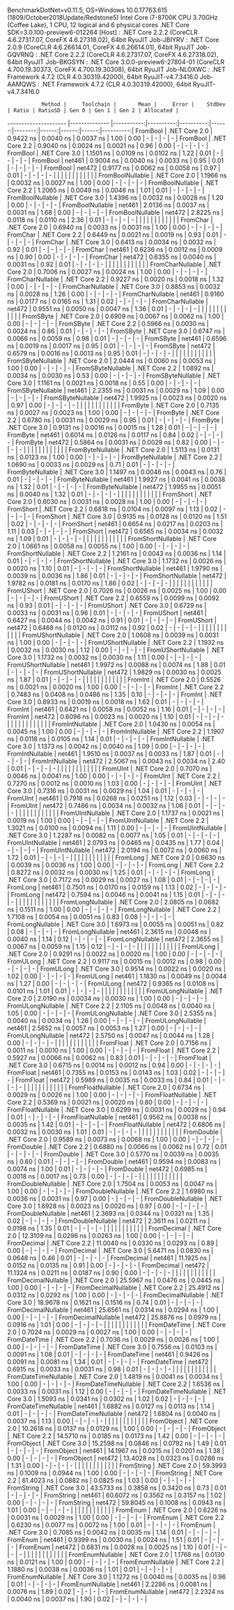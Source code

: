 
BenchmarkDotNet=v0.11.5, OS=Windows 10.0.17763.615 (1809/October2018Update/Redstone5)
Intel Core i7-8700K CPU 3.70GHz (Coffee Lake), 1 CPU, 12 logical and 6 physical cores
.NET Core SDK=3.0.100-preview6-012264
  [Host]     : .NET Core 2.2.2 (CoreCLR 4.6.27317.07, CoreFX 4.6.27318.02), 64bit RyuJIT
  Job-JBIYRV : .NET Core 2.0.9 (CoreCLR 4.6.26614.01, CoreFX 4.6.26614.01), 64bit RyuJIT
  Job-GQVRNQ : .NET Core 2.2.2 (CoreCLR 4.6.27317.07, CoreFX 4.6.27318.02), 64bit RyuJIT
  Job-BKGSYN : .NET Core 3.0.0-preview6-27804-01 (CoreCLR 4.700.19.30373, CoreFX 4.700.19.30308), 64bit RyuJIT
  Job-NLOXWC : .NET Framework 4.7.2 (CLR 4.0.30319.42000), 64bit RyuJIT-v4.7.3416.0
  Job-AAMQWS : .NET Framework 4.7.2 (CLR 4.0.30319.42000), 64bit RyuJIT-v4.7.3416.0


               Method |     Toolchain |       Mean |     Error |    StdDev | Ratio | RatioSD | Gen 0 | Gen 1 | Gen 2 | Allocated |
--------------------- |-------------- |-----------:|----------:|----------:|------:|--------:|------:|------:|------:|----------:|
             FromBool | .NET Core 2.0 |  0.9422 ns | 0.0040 ns | 0.0037 ns |  1.00 |    0.00 |     - |     - |     - |         - |
             FromBool | .NET Core 2.2 |  0.9040 ns | 0.0024 ns | 0.0021 ns |  0.96 |    0.00 |     - |     - |     - |         - |
             FromBool | .NET Core 3.0 |  1.1501 ns | 0.0109 ns | 0.0102 ns |  1.22 |    0.01 |     - |     - |     - |         - |
             FromBool |        net461 |  0.9004 ns | 0.0040 ns | 0.0033 ns |  0.95 |    0.01 |     - |     - |     - |         - |
             FromBool |        net472 |  0.9177 ns | 0.0062 ns | 0.0058 ns |  0.97 |    0.01 |     - |     - |     - |         - |
                      |               |            |           |           |       |         |       |       |       |           |
     FromBoolNullable | .NET Core 2.0 |  1.1966 ns | 0.0032 ns | 0.0027 ns |  1.00 |    0.00 |     - |     - |     - |         - |
     FromBoolNullable | .NET Core 2.2 |  1.2065 ns | 0.0049 ns | 0.0046 ns |  1.01 |    0.01 |     - |     - |     - |         - |
     FromBoolNullable | .NET Core 3.0 |  1.4396 ns | 0.0032 ns | 0.0028 ns |  1.20 |    0.00 |     - |     - |     - |         - |
     FromBoolNullable |        net461 |  2.0136 ns | 0.0037 ns | 0.0031 ns |  1.68 |    0.00 |     - |     - |     - |         - |
     FromBoolNullable |        net472 |  2.8225 ns | 0.0118 ns | 0.0110 ns |  2.36 |    0.01 |     - |     - |     - |         - |
                      |               |            |           |           |       |         |       |       |       |           |
             FromChar | .NET Core 2.0 |  0.6940 ns | 0.0033 ns | 0.0031 ns |  1.00 |    0.00 |     - |     - |     - |         - |
             FromChar | .NET Core 2.2 |  0.6449 ns | 0.0021 ns | 0.0019 ns |  0.93 |    0.01 |     - |     - |     - |         - |
             FromChar | .NET Core 3.0 |  0.6413 ns | 0.0034 ns | 0.0032 ns |  0.92 |    0.01 |     - |     - |     - |         - |
             FromChar |        net461 |  0.6236 ns | 0.0012 ns | 0.0009 ns |  0.90 |    0.00 |     - |     - |     - |         - |
             FromChar |        net472 |  0.6355 ns | 0.0040 ns | 0.0031 ns |  0.92 |    0.01 |     - |     - |     - |         - |
                      |               |            |           |           |       |         |       |       |       |           |
     FromCharNullable | .NET Core 2.0 |  0.7006 ns | 0.0027 ns | 0.0024 ns |  1.00 |    0.00 |     - |     - |     - |         - |
     FromCharNullable | .NET Core 2.2 |  0.9227 ns | 0.0020 ns | 0.0018 ns |  1.32 |    0.00 |     - |     - |     - |         - |
     FromCharNullable | .NET Core 3.0 |  0.8853 ns | 0.0032 ns | 0.0028 ns |  1.26 |    0.00 |     - |     - |     - |         - |
     FromCharNullable |        net461 |  0.9160 ns | 0.0177 ns | 0.0165 ns |  1.31 |    0.02 |     - |     - |     - |         - |
     FromCharNullable |        net472 |  0.9551 ns | 0.0050 ns | 0.0047 ns |  1.36 |    0.01 |     - |     - |     - |         - |
                      |               |            |           |           |       |         |       |       |       |           |
            FromSByte | .NET Core 2.0 |  0.6909 ns | 0.0067 ns | 0.0062 ns |  1.00 |    0.00 |     - |     - |     - |         - |
            FromSByte | .NET Core 2.2 |  0.5966 ns | 0.0030 ns | 0.0024 ns |  0.86 |    0.01 |     - |     - |     - |         - |
            FromSByte | .NET Core 3.0 |  0.6747 ns | 0.0066 ns | 0.0059 ns |  0.98 |    0.01 |     - |     - |     - |         - |
            FromSByte |        net461 |  0.6596 ns | 0.0019 ns | 0.0017 ns |  0.95 |    0.01 |     - |     - |     - |         - |
            FromSByte |        net472 |  0.6579 ns | 0.0016 ns | 0.0013 ns |  0.95 |    0.01 |     - |     - |     - |         - |
                      |               |            |           |           |       |         |       |       |       |           |
    FromSByteNullable | .NET Core 2.0 |  2.0444 ns | 0.0060 ns | 0.0053 ns |  1.00 |    0.00 |     - |     - |     - |         - |
    FromSByteNullable | .NET Core 2.2 |  1.0892 ns | 0.0034 ns | 0.0030 ns |  0.53 |    0.00 |     - |     - |     - |         - |
    FromSByteNullable | .NET Core 3.0 |  1.1161 ns | 0.0021 ns | 0.0018 ns |  0.55 |    0.00 |     - |     - |     - |         - |
    FromSByteNullable |        net461 |  2.2355 ns | 0.0031 ns | 0.0029 ns |  1.09 |    0.00 |     - |     - |     - |         - |
    FromSByteNullable |        net472 |  1.9925 ns | 0.0023 ns | 0.0020 ns |  0.97 |    0.00 |     - |     - |     - |         - |
                      |               |            |           |           |       |         |       |       |       |           |
             FromByte | .NET Core 2.0 |  0.7135 ns | 0.0027 ns | 0.0023 ns |  1.00 |    0.00 |     - |     - |     - |         - |
             FromByte | .NET Core 2.2 |  0.6780 ns | 0.0031 ns | 0.0029 ns |  0.95 |    0.01 |     - |     - |     - |         - |
             FromByte | .NET Core 3.0 |  0.9131 ns | 0.0016 ns | 0.0015 ns |  1.28 |    0.01 |     - |     - |     - |         - |
             FromByte |        net461 |  0.6014 ns | 0.0126 ns | 0.0117 ns |  0.84 |    0.02 |     - |     - |     - |         - |
             FromByte |        net472 |  0.5864 ns | 0.0031 ns | 0.0029 ns |  0.82 |    0.00 |     - |     - |     - |         - |
                      |               |            |           |           |       |         |       |       |       |           |
     FromByteNullable | .NET Core 2.0 |  1.5113 ns | 0.0131 ns | 0.0123 ns |  1.00 |    0.00 |     - |     - |     - |         - |
     FromByteNullable | .NET Core 2.2 |  1.0690 ns | 0.0033 ns | 0.0029 ns |  0.71 |    0.01 |     - |     - |     - |         - |
     FromByteNullable | .NET Core 3.0 |  1.1497 ns | 0.0046 ns | 0.0043 ns |  0.76 |    0.01 |     - |     - |     - |         - |
     FromByteNullable |        net461 |  1.9927 ns | 0.0041 ns | 0.0038 ns |  1.32 |    0.01 |     - |     - |     - |         - |
     FromByteNullable |        net472 |  1.9955 ns | 0.0051 ns | 0.0040 ns |  1.32 |    0.01 |     - |     - |     - |         - |
                      |               |            |           |           |       |         |       |       |       |           |
            FromShort | .NET Core 2.0 |  0.6030 ns | 0.0031 ns | 0.0028 ns |  1.00 |    0.00 |     - |     - |     - |         - |
            FromShort | .NET Core 2.2 |  0.6818 ns | 0.0104 ns | 0.0097 ns |  1.13 |    0.02 |     - |     - |     - |         - |
            FromShort | .NET Core 3.0 |  0.9135 ns | 0.0128 ns | 0.0120 ns |  1.51 |    0.02 |     - |     - |     - |         - |
            FromShort |        net461 |  0.6654 ns | 0.0217 ns | 0.0203 ns |  1.11 |    0.03 |     - |     - |     - |         - |
            FromShort |        net472 |  0.6565 ns | 0.0034 ns | 0.0032 ns |  1.09 |    0.01 |     - |     - |     - |         - |
                      |               |            |           |           |       |         |       |       |       |           |
    FromShortNullable | .NET Core 2.0 |  1.0661 ns | 0.0058 ns | 0.0055 ns |  1.00 |    0.00 |     - |     - |     - |         - |
    FromShortNullable | .NET Core 2.2 |  1.2161 ns | 0.0043 ns | 0.0036 ns |  1.14 |    0.01 |     - |     - |     - |         - |
    FromShortNullable | .NET Core 3.0 |  1.1732 ns | 0.0026 ns | 0.0020 ns |  1.10 |    0.01 |     - |     - |     - |         - |
    FromShortNullable |        net461 |  1.9790 ns | 0.0039 ns | 0.0036 ns |  1.86 |    0.01 |     - |     - |     - |         - |
    FromShortNullable |        net472 |  1.9782 ns | 0.0181 ns | 0.0170 ns |  1.86 |    0.02 |     - |     - |     - |         - |
                      |               |            |           |           |       |         |       |       |       |           |
           FromUShort | .NET Core 2.0 |  0.7026 ns | 0.0026 ns | 0.0025 ns |  1.00 |    0.00 |     - |     - |     - |         - |
           FromUShort | .NET Core 2.2 |  0.6559 ns | 0.0099 ns | 0.0092 ns |  0.93 |    0.01 |     - |     - |     - |         - |
           FromUShort | .NET Core 3.0 |  0.6729 ns | 0.0033 ns | 0.0031 ns |  0.96 |    0.01 |     - |     - |     - |         - |
           FromUShort |        net461 |  0.6427 ns | 0.0044 ns | 0.0042 ns |  0.91 |    0.01 |     - |     - |     - |         - |
           FromUShort |        net472 |  0.6468 ns | 0.0120 ns | 0.0112 ns |  0.92 |    0.02 |     - |     - |     - |         - |
                      |               |            |           |           |       |         |       |       |       |           |
   FromUShortNullable | .NET Core 2.0 |  1.0608 ns | 0.0039 ns | 0.0031 ns |  1.00 |    0.00 |     - |     - |     - |         - |
   FromUShortNullable | .NET Core 2.2 |  1.1932 ns | 0.0032 ns | 0.0030 ns |  1.12 |    0.00 |     - |     - |     - |         - |
   FromUShortNullable | .NET Core 3.0 |  1.1732 ns | 0.0032 ns | 0.0030 ns |  1.11 |    0.00 |     - |     - |     - |         - |
   FromUShortNullable |        net461 |  1.9972 ns | 0.0088 ns | 0.0074 ns |  1.88 |    0.01 |     - |     - |     - |         - |
   FromUShortNullable |        net472 |  1.9829 ns | 0.0030 ns | 0.0025 ns |  1.87 |    0.01 |     - |     - |     - |         - |
                      |               |            |           |           |       |         |       |       |       |           |
              FromInt | .NET Core 2.0 |  0.5526 ns | 0.0021 ns | 0.0020 ns |  1.00 |    0.00 |     - |     - |     - |         - |
              FromInt | .NET Core 2.2 |  0.7483 ns | 0.0408 ns | 0.0486 ns |  1.35 |    0.10 |     - |     - |     - |         - |
              FromInt | .NET Core 3.0 |  0.8933 ns | 0.0019 ns | 0.0018 ns |  1.62 |    0.01 |     - |     - |     - |         - |
              FromInt |        net461 |  0.6421 ns | 0.0058 ns | 0.0052 ns |  1.16 |    0.01 |     - |     - |     - |         - |
              FromInt |        net472 |  0.6096 ns | 0.0023 ns | 0.0020 ns |  1.10 |    0.01 |     - |     - |     - |         - |
                      |               |            |           |           |       |         |       |       |       |           |
      FromIntNullable | .NET Core 2.0 |  1.0430 ns | 0.0054 ns | 0.0045 ns |  1.00 |    0.00 |     - |     - |     - |         - |
      FromIntNullable | .NET Core 2.2 |  1.1907 ns | 0.0118 ns | 0.0105 ns |  1.14 |    0.01 |     - |     - |     - |         - |
      FromIntNullable | .NET Core 3.0 |  1.1373 ns | 0.0042 ns | 0.0040 ns |  1.09 |    0.00 |     - |     - |     - |         - |
      FromIntNullable |        net461 |  1.9510 ns | 0.0037 ns | 0.0033 ns |  1.87 |    0.01 |     - |     - |     - |         - |
      FromIntNullable |        net472 |  2.5067 ns | 0.0043 ns | 0.0034 ns |  2.40 |    0.01 |     - |     - |     - |         - |
                      |               |            |           |           |       |         |       |       |       |           |
             FromUInt | .NET Core 2.0 |  0.7070 ns | 0.0046 ns | 0.0041 ns |  1.00 |    0.00 |     - |     - |     - |         - |
             FromUInt | .NET Core 2.2 |  0.7270 ns | 0.0012 ns | 0.0010 ns |  1.03 |    0.00 |     - |     - |     - |         - |
             FromUInt | .NET Core 3.0 |  0.7316 ns | 0.0031 ns | 0.0029 ns |  1.04 |    0.01 |     - |     - |     - |         - |
             FromUInt |        net461 |  0.7918 ns | 0.0268 ns | 0.0251 ns |  1.12 |    0.03 |     - |     - |     - |         - |
             FromUInt |        net472 |  0.7486 ns | 0.0034 ns | 0.0032 ns |  1.06 |    0.01 |     - |     - |     - |         - |
                      |               |            |           |           |       |         |       |       |       |           |
     FromUIntNullable | .NET Core 2.0 |  1.1737 ns | 0.0021 ns | 0.0019 ns |  1.00 |    0.00 |     - |     - |     - |         - |
     FromUIntNullable | .NET Core 2.2 |  1.3021 ns | 0.0100 ns | 0.0094 ns |  1.11 |    0.00 |     - |     - |     - |         - |
     FromUIntNullable | .NET Core 3.0 |  1.2287 ns | 0.0082 ns | 0.0077 ns |  1.05 |    0.01 |     - |     - |     - |         - |
     FromUIntNullable |        net461 |  2.0793 ns | 0.0465 ns | 0.0435 ns |  1.77 |    0.04 |     - |     - |     - |         - |
     FromUIntNullable |        net472 |  2.0194 ns | 0.0072 ns | 0.0060 ns |  1.72 |    0.01 |     - |     - |     - |         - |
                      |               |            |           |           |       |         |       |       |       |           |
             FromLong | .NET Core 2.0 |  0.6630 ns | 0.0039 ns | 0.0036 ns |  1.00 |    0.00 |     - |     - |     - |         - |
             FromLong | .NET Core 2.2 |  0.8272 ns | 0.0032 ns | 0.0030 ns |  1.25 |    0.01 |     - |     - |     - |         - |
             FromLong | .NET Core 3.0 |  0.7172 ns | 0.0029 ns | 0.0027 ns |  1.08 |    0.01 |     - |     - |     - |         - |
             FromLong |        net461 |  0.7501 ns | 0.0170 ns | 0.0159 ns |  1.13 |    0.02 |     - |     - |     - |         - |
             FromLong |        net472 |  0.7594 ns | 0.0046 ns | 0.0041 ns |  1.15 |    0.01 |     - |     - |     - |         - |
                      |               |            |           |           |       |         |       |       |       |           |
     FromLongNullable | .NET Core 2.0 |  2.0805 ns | 0.0682 ns | 0.1511 ns |  1.00 |    0.00 |     - |     - |     - |         - |
     FromLongNullable | .NET Core 2.2 |  1.7108 ns | 0.0054 ns | 0.0051 ns |  0.83 |    0.08 |     - |     - |     - |         - |
     FromLongNullable | .NET Core 3.0 |  1.6973 ns | 0.0055 ns | 0.0051 ns |  0.82 |    0.08 |     - |     - |     - |         - |
     FromLongNullable |        net461 |  2.3615 ns | 0.0048 ns | 0.0040 ns |  1.14 |    0.12 |     - |     - |     - |         - |
     FromLongNullable |        net472 |  2.3655 ns | 0.0067 ns | 0.0059 ns |  1.15 |    0.12 |     - |     - |     - |         - |
                      |               |            |           |           |       |         |       |       |       |           |
            FromULong | .NET Core 2.0 |  0.9291 ns | 0.0022 ns | 0.0020 ns |  1.00 |    0.00 |     - |     - |     - |         - |
            FromULong | .NET Core 2.2 |  0.9117 ns | 0.0015 ns | 0.0012 ns |  0.98 |    0.00 |     - |     - |     - |         - |
            FromULong | .NET Core 3.0 |  0.9514 ns | 0.0022 ns | 0.0020 ns |  1.02 |    0.00 |     - |     - |     - |         - |
            FromULong |        net461 |  1.1830 ns | 0.0049 ns | 0.0044 ns |  1.27 |    0.00 |     - |     - |     - |         - |
            FromULong |        net472 |  0.9365 ns | 0.0108 ns | 0.0101 ns |  1.01 |    0.01 |     - |     - |     - |         - |
                      |               |            |           |           |       |         |       |       |       |           |
    FromULongNullable | .NET Core 2.0 |  2.0190 ns | 0.0034 ns | 0.0030 ns |  1.00 |    0.00 |     - |     - |     - |         - |
    FromULongNullable | .NET Core 2.2 |  2.1105 ns | 0.0048 ns | 0.0040 ns |  1.05 |    0.00 |     - |     - |     - |         - |
    FromULongNullable | .NET Core 3.0 |  2.5355 ns | 0.0040 ns | 0.0034 ns |  1.26 |    0.00 |     - |     - |     - |         - |
    FromULongNullable |        net461 |  2.5652 ns | 0.0057 ns | 0.0053 ns |  1.27 |    0.00 |     - |     - |     - |         - |
    FromULongNullable |        net472 |  2.5750 ns | 0.0047 ns | 0.0044 ns |  1.28 |    0.00 |     - |     - |     - |         - |
                      |               |            |           |           |       |         |       |       |       |           |
            FromFloat | .NET Core 2.0 |  0.7156 ns | 0.0011 ns | 0.0010 ns |  1.00 |    0.00 |     - |     - |     - |         - |
            FromFloat | .NET Core 2.2 |  0.5927 ns | 0.0066 ns | 0.0062 ns |  0.83 |    0.01 |     - |     - |     - |         - |
            FromFloat | .NET Core 3.0 |  0.6715 ns | 0.0014 ns | 0.0012 ns |  0.94 |    0.00 |     - |     - |     - |         - |
            FromFloat |        net461 |  0.7355 ns | 0.0153 ns | 0.0143 ns |  1.03 |    0.02 |     - |     - |     - |         - |
            FromFloat |        net472 |  0.5989 ns | 0.0035 ns | 0.0033 ns |  0.84 |    0.01 |     - |     - |     - |         - |
                      |               |            |           |           |       |         |       |       |       |           |
    FromFloatNullable | .NET Core 2.0 |  0.6734 ns | 0.0029 ns | 0.0026 ns |  1.00 |    0.00 |     - |     - |     - |         - |
    FromFloatNullable | .NET Core 2.2 |  0.5369 ns | 0.0021 ns | 0.0020 ns |  0.80 |    0.00 |     - |     - |     - |         - |
    FromFloatNullable | .NET Core 3.0 |  0.6299 ns | 0.0031 ns | 0.0029 ns |  0.94 |    0.01 |     - |     - |     - |         - |
    FromFloatNullable |        net461 |  0.9562 ns | 0.0038 ns | 0.0035 ns |  1.42 |    0.01 |     - |     - |     - |         - |
    FromFloatNullable |        net472 |  0.6806 ns | 0.0032 ns | 0.0030 ns |  1.01 |    0.01 |     - |     - |     - |         - |
                      |               |            |           |           |       |         |       |       |       |           |
           FromDouble | .NET Core 2.0 |  0.9589 ns | 0.0073 ns | 0.0068 ns |  1.00 |    0.00 |     - |     - |     - |         - |
           FromDouble | .NET Core 2.2 |  0.6880 ns | 0.0066 ns | 0.0062 ns |  0.72 |    0.01 |     - |     - |     - |         - |
           FromDouble | .NET Core 3.0 |  0.5770 ns | 0.0039 ns | 0.0035 ns |  0.60 |    0.01 |     - |     - |     - |         - |
           FromDouble |        net461 |  0.9594 ns | 0.0083 ns | 0.0074 ns |  1.00 |    0.01 |     - |     - |     - |         - |
           FromDouble |        net472 |  0.6985 ns | 0.0018 ns | 0.0017 ns |  0.73 |    0.00 |     - |     - |     - |         - |
                      |               |            |           |           |       |         |       |       |       |           |
   FromDoubleNullable | .NET Core 2.0 |  1.7504 ns | 0.0053 ns | 0.0047 ns |  1.00 |    0.00 |     - |     - |     - |         - |
   FromDoubleNullable | .NET Core 2.2 |  1.6980 ns | 0.0036 ns | 0.0031 ns |  0.97 |    0.00 |     - |     - |     - |         - |
   FromDoubleNullable | .NET Core 3.0 |  1.6928 ns | 0.0023 ns | 0.0020 ns |  0.97 |    0.00 |     - |     - |     - |         - |
   FromDoubleNullable |        net461 |  2.3693 ns | 0.0344 ns | 0.0321 ns |  1.35 |    0.02 |     - |     - |     - |         - |
   FromDoubleNullable |        net472 |  2.3611 ns | 0.0211 ns | 0.0198 ns |  1.35 |    0.01 |     - |     - |     - |         - |
                      |               |            |           |           |       |         |       |       |       |           |
          FromDecimal | .NET Core 2.0 | 12.3109 ns | 0.0296 ns | 0.0263 ns |  1.00 |    0.00 |     - |     - |     - |         - |
          FromDecimal | .NET Core 2.2 | 11.0040 ns | 0.0330 ns | 0.0293 ns |  0.89 |    0.00 |     - |     - |     - |         - |
          FromDecimal | .NET Core 3.0 |  5.6471 ns | 0.0830 ns | 0.0648 ns |  0.46 |    0.01 |     - |     - |     - |         - |
          FromDecimal |        net461 | 11.1925 ns | 0.0152 ns | 0.0135 ns |  0.91 |    0.00 |     - |     - |     - |         - |
          FromDecimal |        net472 | 11.1324 ns | 0.0211 ns | 0.0187 ns |  0.90 |    0.00 |     - |     - |     - |         - |
                      |               |            |           |           |       |         |       |       |       |           |
  FromDecimalNullable | .NET Core 2.0 | 25.5967 ns | 0.0476 ns | 0.0445 ns |  1.00 |    0.00 |     - |     - |     - |         - |
  FromDecimalNullable | .NET Core 2.2 | 25.4912 ns | 0.0312 ns | 0.0292 ns |  1.00 |    0.00 |     - |     - |     - |         - |
  FromDecimalNullable | .NET Core 3.0 | 18.9678 ns | 0.1621 ns | 0.1516 ns |  0.74 |    0.01 |     - |     - |     - |         - |
  FromDecimalNullable |        net461 | 25.6561 ns | 0.0314 ns | 0.0294 ns |  1.00 |    0.00 |     - |     - |     - |         - |
  FromDecimalNullable |        net472 | 25.8876 ns | 0.0979 ns | 0.0916 ns |  1.01 |    0.00 |     - |     - |     - |         - |
                      |               |            |           |           |       |         |       |       |       |           |
         FromDateTime | .NET Core 2.0 |  0.7024 ns | 0.0029 ns | 0.0027 ns |  1.00 |    0.00 |     - |     - |     - |         - |
         FromDateTime | .NET Core 2.2 |  0.7036 ns | 0.0029 ns | 0.0026 ns |  1.00 |    0.00 |     - |     - |     - |         - |
         FromDateTime | .NET Core 3.0 |  0.7556 ns | 0.0103 ns | 0.0091 ns |  1.08 |    0.01 |     - |     - |     - |         - |
         FromDateTime |        net461 |  0.9426 ns | 0.0091 ns | 0.0081 ns |  1.34 |    0.01 |     - |     - |     - |         - |
         FromDateTime |        net472 |  0.6915 ns | 0.0033 ns | 0.0031 ns |  0.98 |    0.01 |     - |     - |     - |         - |
                      |               |            |           |           |       |         |       |       |       |           |
 FromDateTimeNullable | .NET Core 2.0 |  1.4819 ns | 0.0041 ns | 0.0034 ns |  1.00 |    0.00 |     - |     - |     - |         - |
 FromDateTimeNullable | .NET Core 2.2 |  1.6536 ns | 0.0033 ns | 0.0031 ns |  1.12 |    0.00 |     - |     - |     - |         - |
 FromDateTimeNullable | .NET Core 3.0 |  1.5093 ns | 0.0341 ns | 0.0302 ns |  1.02 |    0.02 |     - |     - |     - |         - |
 FromDateTimeNullable |        net461 |  1.6882 ns | 0.0127 ns | 0.0113 ns |  1.14 |    0.01 |     - |     - |     - |         - |
 FromDateTimeNullable |        net472 |  1.6804 ns | 0.0040 ns | 0.0037 ns |  1.13 |    0.00 |     - |     - |     - |         - |
                      |               |            |           |           |       |         |       |       |       |           |
           FromObject | .NET Core 2.0 | 10.2618 ns | 0.0137 ns | 0.0129 ns |  1.00 |    0.00 |     - |     - |     - |         - |
           FromObject | .NET Core 2.2 | 14.5710 ns | 0.0185 ns | 0.0173 ns |  1.42 |    0.00 |     - |     - |     - |         - |
           FromObject | .NET Core 3.0 | 15.2598 ns | 0.0846 ns | 0.0792 ns |  1.49 |    0.01 |     - |     - |     - |         - |
           FromObject |        net461 | 14.1967 ns | 0.0215 ns | 0.0201 ns |  1.38 |    0.00 |     - |     - |     - |         - |
           FromObject |        net472 | 13.4028 ns | 0.0323 ns | 0.0286 ns |  1.31 |    0.00 |     - |     - |     - |         - |
                      |               |            |           |           |       |         |       |       |       |           |
           FromString | .NET Core 2.0 | 59.3993 ns | 0.1009 ns | 0.0944 ns |  1.00 |    0.00 |     - |     - |     - |         - |
           FromString | .NET Core 2.2 | 61.4023 ns | 0.0882 ns | 0.0825 ns |  1.03 |    0.00 |     - |     - |     - |         - |
           FromString | .NET Core 3.0 | 43.5733 ns | 0.3858 ns | 0.3420 ns |  0.73 |    0.01 |     - |     - |     - |         - |
           FromString |        net461 | 60.6072 ns | 0.3562 ns | 0.3157 ns |  1.02 |    0.00 |     - |     - |     - |         - |
           FromString |        net472 | 59.8045 ns | 0.1008 ns | 0.0943 ns |  1.01 |    0.00 |     - |     - |     - |         - |
                      |               |            |           |           |       |         |       |       |       |           |
             FromEnum | .NET Core 2.0 |  0.6226 ns | 0.0031 ns | 0.0029 ns |  1.00 |    0.00 |     - |     - |     - |         - |
             FromEnum | .NET Core 2.2 |  0.6230 ns | 0.0077 ns | 0.0072 ns |  1.00 |    0.01 |     - |     - |     - |         - |
             FromEnum | .NET Core 3.0 |  0.7085 ns | 0.0042 ns | 0.0035 ns |  1.14 |    0.01 |     - |     - |     - |         - |
             FromEnum |        net461 |  0.9399 ns | 0.0030 ns | 0.0024 ns |  1.51 |    0.01 |     - |     - |     - |         - |
             FromEnum |        net472 |  0.6831 ns | 0.0028 ns | 0.0025 ns |  1.10 |    0.01 |     - |     - |     - |         - |
                      |               |            |           |           |       |         |       |       |       |           |
     FromEnumNullable | .NET Core 2.0 |  1.1768 ns | 0.0130 ns | 0.0121 ns |  1.00 |    0.00 |     - |     - |     - |         - |
     FromEnumNullable | .NET Core 2.2 |  1.1880 ns | 0.0038 ns | 0.0036 ns |  1.01 |    0.01 |     - |     - |     - |         - |
     FromEnumNullable | .NET Core 3.0 |  1.1272 ns | 0.0040 ns | 0.0035 ns |  0.96 |    0.01 |     - |     - |     - |         - |
     FromEnumNullable |        net461 |  2.2286 ns | 0.0081 ns | 0.0076 ns |  1.89 |    0.02 |     - |     - |     - |         - |
     FromEnumNullable |        net472 |  2.2324 ns | 0.0040 ns | 0.0037 ns |  1.90 |    0.02 |     - |     - |     - |         - |
